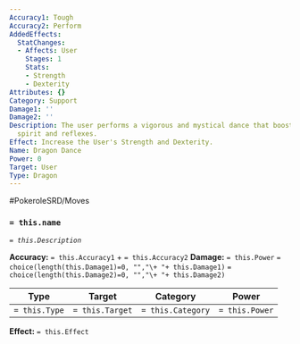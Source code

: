 ```yaml
---
Accuracy1: Tough
Accuracy2: Perform
AddedEffects:
  StatChanges:
  - Affects: User
    Stages: 1
    Stats:
    - Strength
    - Dexterity
Attributes: {}
Category: Support
Damage1: ''
Damage2: ''
Description: The user performs a vigorous and mystical dance that boosts the fighting
  spirit and reflexes.
Effect: Increase the User's Strength and Dexterity.
Name: Dragon Dance
Power: 0
Target: User
Type: Dragon
---
```


#PokeroleSRD/Moves

### `= this.name` 
*`= this.Description`*

**Accuracy:** `= this.Accuracy1` + `= this.Accuracy2`
**Damage:** `= this.Power` `= choice(length(this.Damage1)=0, "","\+ "+ this.Damage1)` `= choice(length(this.Damage2)=0, "","\+ "+ this.Damage2)`

| Type          | Target          | Category          | Power          |
| ------------- | --------------- | ----------------  | -------------- |
| `= this.Type` | `= this.Target` | `= this.Category` | `= this.Power` | 

**Effect:** `= this.Effect`